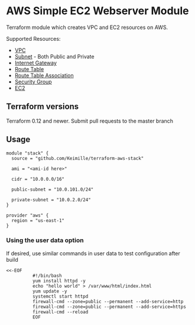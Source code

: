 # AWS Simple EC2 Webserver Module
Terraform module which creates VPC and EC2 resources on AWS.

Supported Resources:
- [VPC](https://registry.terraform.io/providers/hashicorp/aws/latest/docs/resources/vpc)
- [Subnet](https://registry.terraform.io/providers/hashicorp/aws/latest/docs/resources/subnet) - Both Public and Private
- [Internet Gateway](https://registry.terraform.io/providers/hashicorp/aws/latest/docs/resources/internet_gateway)
- [Route Table](https://registry.terraform.io/providers/hashicorp/aws/latest/docs/resources/route_table)
- [Route Table Association](https://registry.terraform.io/providers/hashicorp/aws/latest/docs/resources/route_table_association)
- [Security Group](https://registry.terraform.io/providers/hashicorp/aws/latest/docs/resources/security_group)
- [EC2](https://github.com/terraform-aws-modules/terraform-aws-ec2-instance/tree/master/examples/basic)

## Terraform versions
Terraform 0.12 and newer. Submit pull requests to the master branch

## Usage
~~~
module "stack" {
  source = "github.com/Keimille/terraform-aws-stack"

  ami = "<ami-id here>"

  cidr = "10.0.0.0/16"

  public-subnet = "10.0.101.0/24"

  private-subnet = "10.0.2.0/24"
}

provider "aws" {
  region = "us-east-1"
}
~~~

### Using the user data option
If desired, use similar commands in user data to test configuration after build

~~~
<<-EOF
          #!/bin/bash 
          yum install httpd -y
          echo "hello world" > /var/www/html/index.html
          yum update -y
          systemctl start httpd
          firewall-cmd --zone=public --permanent --add-service=http
          firewall-cmd --zone=public --permanent --add-service=https
          firewall-cmd --reload
          EOF
~~~
